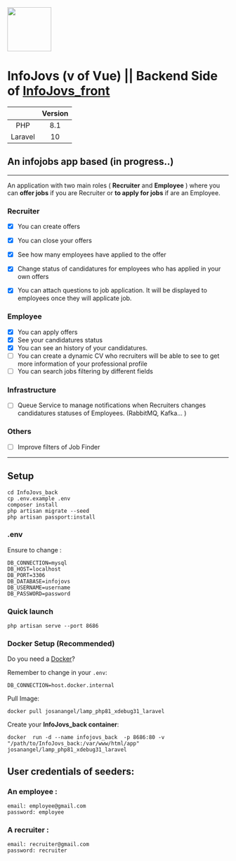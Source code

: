 <img src="https://github.com/joseangelcrn/InfoJovs_front/assets/47973568/d791fb03-8a2c-4dcf-af0d-00152e932339" width="100" height="100"> 


# InfoJovs (v of Vue) || Backend Side of [InfoJovs_front](https://github.com/joseangelcrn/InfoJovs_front)


|         | Version    |
| :---:   | :---: | 
| PHP     | 8.1   |
| Laravel     | 10   |

## An infojobs app based (in progress..)

<hr>

An application with two main roles ( **Recruiter** and **Employee** )  where you can **offer jobs** if you are  Recruiter or **to apply for jobs** if are an Employee.


### **Recruiter**

- [x] You can create offers
- [x] You can close your offers 
- [x] See how many employees have applied to the offer
- [x] Change status of candidatures for employees who has applied in your own offers
- [x] You can attach questions to job application. It will be displayed to employees once they will applicate job.


### **Employee**

- [x] You can apply offers
- [x] See your candidatures status
- [x] You can see an history of  your candidatures.
- [ ] You can create a dynamic CV who recruiters will be able to see to get more information of  your professional profile
- [ ] You can search jobs filtering by different fields

### **Infrastructure**

- [ ] Queue Service to manage notifications when Recruiters changes candidatures statuses of Employees. (RabbitMQ, Kafka... )

### **Others**

- [ ] Improve filters of Job Finder

      
<hr>

## Setup 

```
cd InfoJovs_back
cp .env.example .env
composer install 
php artisan migrate --seed
php artisan passport:install
```

### .env

Ensure to change :
```
DB_CONNECTION=mysql
DB_HOST=localhost
DB_PORT=3306
DB_DATABASE=infojovs
DB_USERNAME=username
DB_PASSWORD=password
```

### Quick launch

````
php artisan serve --port 8686
````

### Docker Setup  (Recommended)

Do you need a [Docker](https://hub.docker.com/repository/docker/josanangel/lamp_php81_xdebug31_laravel/general)?

Remember to change in your `.env`:

````
DB_CONNECTION=host.docker.internal
````

Pull Image:

````
docker pull josanangel/lamp_php81_xdebug31_laravel
````

Create your **InfoJovs_back container**: 

````
docker  run -d --name infojovs_back  -p 8686:80 -v "/path/to/InfoJovs_back:/var/www/html/app" josanangel/lamp_php81_xdebug31_laravel
````

## User credentials of seeders:

### An employee : 

```
email: employee@gmail.com
password: employee
```

### A recruiter : 

```
email: recruiter@gmail.com
password: recruiter
```

